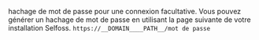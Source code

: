 hachage de mot de passe pour une connexion facultative. Vous pouvez générer un hachage de mot de passe en utilisant la page suivante de votre installation Selfoss. `https://__DOMAIN____PATH__/mot de passe`